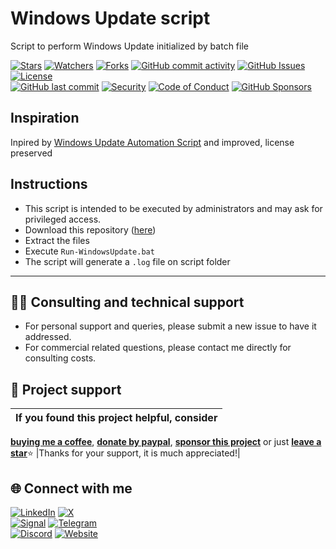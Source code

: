 # Windows Update script
Script to perform Windows Update initialized by batch file

<!-- buttons -->
[![Stars](https://img.shields.io/github/stars/ivancarlosti/windowsupdate?label=⭐%20Stars&color=gold&style=flat)](https://github.com/ivancarlosti/windowsupdate/stargazers)
[![Watchers](https://img.shields.io/github/watchers/ivancarlosti/windowsupdate?label=Watchers&style=flat&color=red)](https://github.com/sponsors/ivancarlosti)
[![Forks](https://img.shields.io/github/forks/ivancarlosti/windowsupdate?label=Forks&style=flat&color=ff69b4)](https://github.com/sponsors/ivancarlosti)
[![GitHub commit activity](https://img.shields.io/github/commit-activity/m/ivancarlosti/windowsupdate?label=Activity)](https://github.com/ivancarlosti/windowsupdate/pulse)
[![GitHub Issues](https://img.shields.io/github/issues/ivancarlosti/windowsupdate?label=Issues&color=orange)](https://github.com/ivancarlosti/windowsupdate/issues)
[![License](https://img.shields.io/github/license/ivancarlosti/windowsupdate?label=License)](LICENSE)  
[![GitHub last commit](https://img.shields.io/github/last-commit/ivancarlosti/windowsupdate?label=Last%20Commit)](https://github.com/ivancarlosti/windowsupdate/commits)
[![Security](https://img.shields.io/badge/Security-View%20Here-purple)](https://github.com/ivancarlosti/windowsupdate/security)
[![Code of Conduct](https://img.shields.io/badge/Code%20of%20Conduct-2.1-4baaaa)](https://github.com/ivancarlosti/windowsupdate?tab=coc-ov-file)
[![GitHub Sponsors](https://img.shields.io/github/sponsors/ivancarlosti?label=GitHub%20Sponsors&color=ffc0cb)][sponsor]
<!-- endbuttons -->

## Inspiration
Inpired by [Windows Update Automation Script](https://github.com/TychoLoke/Windows-Update-Script) and improved, license preserved

## Instructions
- This script is intended to be executed by administrators and may ask for privileged access.
- Download this repository ([here](https://github.com/ivancarlosti/windowsupdate/zipball/master))
- Extract the files
- Execute `Run-WindowsUpdate.bat`
- The script will generate a `.log` file on script folder

<!-- footer -->
---

## 🧑‍💻 Consulting and technical support
* For personal support and queries, please submit a new issue to have it addressed.
* For commercial related questions, please contact me directly for consulting costs. 

## 🩷 Project support
| If you found this project helpful, consider |
| :---: |
[**buying me a coffee**][buymeacoffee], [**donate by paypal**][paypal], [**sponsor this project**][sponsor] or just [**leave a star**](../..)⭐
|Thanks for your support, it is much appreciated!|

## 🌐 Connect with me
[![LinkedIn](https://img.shields.io/badge/LinkedIn-@ivancarlos-0077B5)](https://www.linkedin.com/in/ivancarlos)
[![X](https://img.shields.io/badge/X-@ivancarlos-000000)](https://x.com/ivancarlos)  
[![Signal](https://img.shields.io/badge/Signal-@ivancarlos.01-2592E9)](https://icc.gg/signal)
[![Telegram](https://img.shields.io/badge/Telegram-@ivancarlos-26A5E4)](https://t.me/ivancarlos)  
[![Discord](https://img.shields.io/badge/Discord-@ivancarlos.me-5865F2)](https://icc.gg/discord)
[![Website](https://img.shields.io/badge/Website-ivancarlos.me-FF6B6B)](https://ivancarlos.me)

[cc]: https://docs.github.com/en/communities/setting-up-your-project-for-healthy-contributions/adding-a-code-of-conduct-to-your-project
[contributing]: https://docs.github.com/en/articles/setting-guidelines-for-repository-contributors
[security]: https://docs.github.com/en/code-security/getting-started/adding-a-security-policy-to-your-repository
[support]: https://docs.github.com/en/articles/adding-support-resources-to-your-project
[it]: https://docs.github.com/en/communities/using-templates-to-encourage-useful-issues-and-pull-requests/configuring-issue-templates-for-your-repository#configuring-the-template-chooser
[prt]: https://docs.github.com/en/communities/using-templates-to-encourage-useful-issues-and-pull-requests/creating-a-pull-request-template-for-your-repository
[funding]: https://docs.github.com/en/articles/displaying-a-sponsor-button-in-your-repository
[ivancarlos]: https://ivancarlos.me
[buymeacoffee]: https://www.buymeacoffee.com/ivancarlos
[paypal]: https://icc.gg/donate
[sponsor]: https://github.com/sponsors/ivancarlosti
